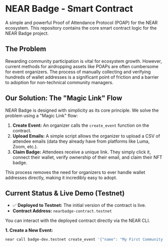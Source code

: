 # NEAR Badge - Smart Contract

A simple and powerful Proof of Attendance Protocol (POAP) for the NEAR ecosystem. This repository contains the core smart contract logic for the NEAR Badge project.

## The Problem
Rewarding community participation is vital for ecosystem growth. However, current methods for airdropping assets like POAPs are often cumbersome for event organizers. The process of manually collecting and verifying hundreds of wallet addresses is a significant point of friction and a barrier to adoption for non-technical community managers.

## Our Solution: The "Magic Link" Flow
NEAR Badge is designed with simplicity as its core principle. We solve the problem using a "Magic Link" flow:

1.  **Create Event:** An organizer calls the `create_event` function on the contract.
2.  **Upload Emails:** A simple script allows the organizer to upload a CSV of attendee emails (data they already have from platforms like Luma, Zoom, etc.).
3.  **Claim Badge:** Attendees receive a unique link. They simply click it, connect their wallet, verify ownership of their email, and claim their NFT badge.

This process removes the need for organizers to ever handle wallet addresses directly, making it incredibly easy to adopt.

## Current Status & Live Demo (Testnet)
- ✅ **Deployed to Testnet:** The initial version of the contract is live.
- **Contract Address:** `nearbadge-contract.testnet`

You can interact with the deployed contract directly via the NEAR CLI.

**1. Create a New Event:**
```bash
near call badge-dev.testnet create_event '{"name": "My First Community Call", "description": "A test event for our new badge system!"}' --accountId YOUR_ACCOUNT.testnet